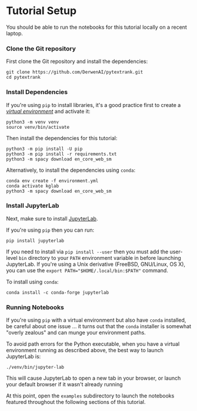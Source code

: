 # Tutorial Setup

You should be able to run the notebooks for this tutorial locally on a
recent laptop.

### Clone the Git repository

First clone the Git repository and install the dependencies:
```
git clone https://github.com/DerwenAI/pytextrank.git
cd pytextrank
```

### Install Dependencies

If you're using `pip` to install libraries, it's a good practice
first to create a 
[*virtual environment*](https://docs.python.org/3/tutorial/venv.html)
and activate it:
```
python3 -m venv venv
source venv/bin/activate
```

Then install the dependencies for this tutorial:
```
python3 -m pip install -U pip
python3 -m pip install -r requirements.txt
python3 -m spacy download en_core_web_sm
```

Alternatively, to install the dependencies using `conda`:
```
conda env create -f environment.yml
conda activate kglab
python3 -m spacy download en_core_web_sm
```

### Install JupyterLab

Next, make sure to install
[JupyterLab](https://jupyterlab.readthedocs.io/).

If you're using `pip` then you can run:
```
pip install jupyterlab
```

If you need to install via `pip install --user` then you must add the
user-level `bin` directory to your `PATH` environment variable in
before launching JupyterLab.
If you're using a Unix derivative (FreeBSD, GNU/Linux, OS X), you can
use the `export PATH="$HOME/.local/bin:$PATH"` command.

To install using `conda`:
```
conda install -c conda-forge jupyterlab
```

### Running Notebooks

If you're using `pip` with a virtual environment but also have `conda`
installed, be careful about one issue ... it turns out that the
`conda` installer is somewhat "overly zealous" and can munge your
environment paths.

To avoid path errors for the Python executable, when you have a
virtual environment running as described above, the best way to launch
JupyterLab is:
```
./venv/bin/jupyter-lab
```

This will cause JupyterLab to open a new tab in your browser, or
launch your default browser if it wasn't already running

At this point, open the `examples` subdirectory to launch the
notebooks featured throughout the following sections of this tutorial.
